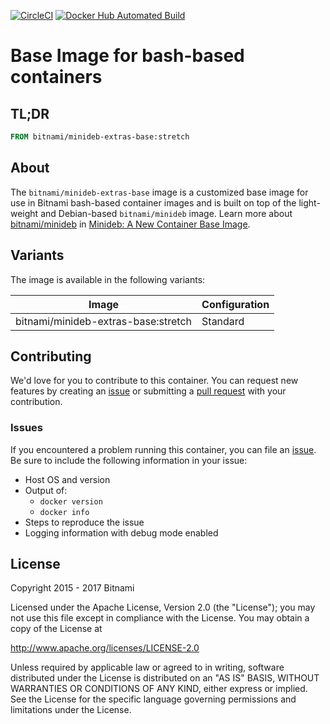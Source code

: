 [![CircleCI](https://circleci.com/gh/bitnami/minideb-extras/tree/master.svg?style=shield)](https://circleci.com/gh/bitnami/minideb-extras-base/tree/master)
[![Docker Hub Automated Build](http://container.checkforupdates.com/badges/bitnami/minideb-extras)](https://hub.docker.com/r/bitnami/minideb-extras-base/)

# Base Image for bash-based containers

## TL;DR

```dockerfile
FROM bitnami/minideb-extras-base:stretch
```

## About

The `bitnami/minideb-extras-base` image is a customized base image for use in Bitnami bash-based container images and is built on top of the light-weight and Debian-based `bitnami/minideb` image. Learn more about [bitnami/minideb](https://github.com/bitnami/minideb) in [Minideb: A New Container Base Image](https://engineering.bitnami.com/2016/11/02/minideb-a-new-container-base-image.html).

## Variants

The image is available in the following variants:

|                  Image                   |                    Configuration                    |
|------------------------------------------|-----------------------------------------------------|
| bitnami/minideb-extras-base:stretch      | Standard                                            |

## Contributing

We'd love for you to contribute to this container. You can request new features by creating an [issue](../../issues/new) or submitting a [pull request](../../issues/pull) with your contribution.

### Issues

If you encountered a problem running this container, you can file an [issue](../../issues/new). Be sure to include the following information in your issue:

- Host OS and version
- Output of:
  + `docker version`
  + `docker info`
- Steps to reproduce the issue
- Logging information with debug mode enabled

## License

Copyright 2015 - 2017 Bitnami

Licensed under the Apache License, Version 2.0 (the "License");
you may not use this file except in compliance with the License.
You may obtain a copy of the License at

http://www.apache.org/licenses/LICENSE-2.0

Unless required by applicable law or agreed to in writing, software
distributed under the License is distributed on an "AS IS" BASIS,
WITHOUT WARRANTIES OR CONDITIONS OF ANY KIND, either express or implied.
See the License for the specific language governing permissions and
limitations under the License.
